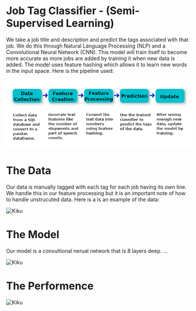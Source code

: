 # Job Tag Classifier - (Semi-Supervised Learning)
We take a job title and description and predict the tags associated with that job. We do this through Natural Language Processing (NLP) and a Convolutional Neural Network (CNN). This model will train itself to become more accurate as more jobs are added by training it when new data is added. The model uses feature hashing which allows it to learn new words in the input space. Here is the pipeline used:

![Kiku](refs/pipeline.png)


# The Data

Our data is manually tagged with each tag for each job having its own line. We handle this in our feature processing but it is an important note of how to handle unstrucuted data. Here is a is an example of the data:

![Kiku](refs/data_example.png)

# The Model

Our model is a convultional nerual network that is 8 layers deep. ...

![Kiku](refs/network.png)

# The Performence

![Kiku](refs/performence_metrics.png)
